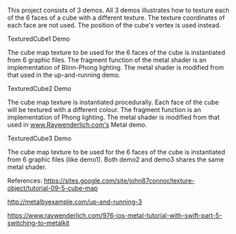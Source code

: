 This project consists of 3 demos. All 3 demos illustrates how to texture each of the 6 faces of a cube with a different texture. The texture coordinates of each face are not used. The position of the cube's vertex is used instead.

TexturedCube1 Demo

The cube map texture to be used for the 6 faces of the cube is instantiated from 6 graphic files. The fragment function of the metal shader is an implementation of Blinn-Phong lighting. The metal shader is modified from that used in the up-and-running demo. 

TexturedCube2 Demo

The cube map texture is instantiated procedurally. Each face of the cube will be textured with a different colour. The fragment function is an implementation of Phong lighting. The metal shader is modified from that used in www.Raywenderlich.com's Metal demo.

TexturedCube3 Demo

The cube map texture to be used for the 6 faces of the cube is instantiated from 6 graphic files (like demo1). Both demo2 and demo3 shares the same metal shader.


References:
https://sites.google.com/site/john87connor/texture-object/tutorial-09-5-cube-map

http://metalbyexample.com/up-and-running-3

https://www.raywenderlich.com/976-ios-metal-tutorial-with-swift-part-5-switching-to-metalkit
